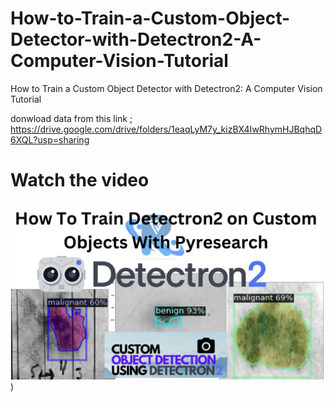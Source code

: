 # How-to-Train-a-Custom-Object-Detector-with-Detectron2-A-Computer-Vision-Tutorial
How to Train a Custom Object Detector with Detectron2: A Computer Vision Tutorial

donwload data from this link ; https://drive.google.com/drive/folders/1eaqLyM7y_kizBX4IwRhymHJBqhqD6XQL?usp=sharing


# Watch the video

[![Watch the video](https://github.com/noorkhokhar99/How-to-Train-a-Custom-Object-Detector-with-Detectron2-A-Computer-Vision-Tutorial/blob/main/how%20to%20train%20data%20train%20detectron2%20on%20custom%20objects.png)]([https://youtu.be/XjN8cihh9U4))
